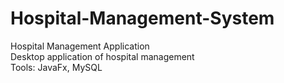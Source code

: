 # Hospital-Management-System
Hospital Management Application<br/>
Desktop application of hospital management<br/>
Tools: JavaFx, MySQL
